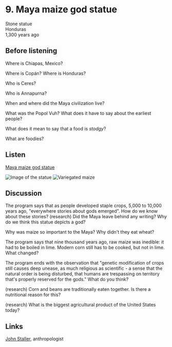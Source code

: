 # 9. Maya maize god statue

Stone statue  
Honduras  
1,300 years ago


## Before listening

Where is Chiapas, Mexico?

Where is Copán? Where is Honduras?

Who is Ceres?

Who is Annapurna?

When and where did the Maya civilization live?

What was the Popol Vuh? What does it have to say about the earliest people?

What does it mean to say that a food is *stodgy*?

What are foodies?



## Listen

[Maya maize god statue](http://www.bbc.co.uk/ahistoryoftheworld/objects/Hvi54RDiQym6Pgd3_IsRKA)

![Image of the statue](https://upload.wikimedia.org/wikipedia/commons/thumb/3/30/Maya_maize_god_statue.jpg/270px-Maya_maize_god_statue.jpg)
![Variegated maize](https://upload.wikimedia.org/wikipedia/commons/thumb/7/7d/Corncobs.jpg/320px-Corncobs.jpg)


## Discussion

The program says that as people developed staple crops, 5,000 to 10,000
years ago, "everywhere stories about gods emerged". How do we know about
these stories? (research) Did the Maya leave behind any writing? Why do
we think this statue depicts a god?

Why was maize so important to the Maya? Why didn't they eat wheat?

The program says that nine thousand years ago, raw maize was inedible:
it had to be boiled in lime. Modern corn still has to be cooked, but not
in lime. What changed?

The program ends with the observation that "genetic modification of
crops still causes deep unease, as much religious as scientific - a
sense that the natural order is being disturbed, that humans are
trespassing on territory that's properly reserved for the gods." What do
you think?

(research) Corn and beans are traditionally eaten together. Is there a
nutritional reason for this?

(research) What is the biggest agricultural product of the United States
today?


## Links

[John Staller](http://brit.academia.edu/JohnEStaller), anthropologist
